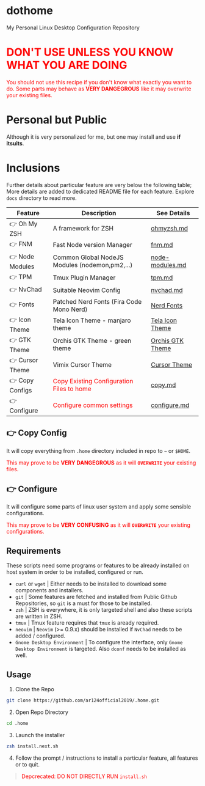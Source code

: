 # dothome
My Personal Linux Desktop Configuration Repository

# <span style="color: red">DON'T USE UNLESS YOU KNOW WHAT YOU ARE DOING</span>
<span style="color: red">You should not use this recipe if you don't know what exactly you want to do. Some parts may behave as **VERY DANGEGROUS** like it may overwrite your existing files.</span>

# Personal but Public
Although it is very personalized for me, but one may install and use **if itsuits**.

# Inclusions
Further details about particular feature are very below the following table; More details are added to dedicated README file for each feature. Explore `docs` directory to read more. 

| Feature | Description | See Details
| ------- | ----------- | -----------
| 👉 Oh My ZSH | A framework for ZSH | [ohmyzsh.md](./docs/fnm.md)
| 👉 FNM | Fast Node version Manager | [fnm.md](./docs//fnm.md)
| 👉 Node Modules | Common Global NodeJS Modules (nodemon,pm2,...) | [node-modules.md](./docs/node-modules.md)
| 👉 TPM | Tmux Plugin Manager | [tpm.md](./docs/tpm.md)
| 👉 NvChad | Suitable Neovim Config | [nvchad.md](./docs/nvchad.md)
| 👉 Fonts | Patched Nerd Fonts (Fira Code Mono Nerd) | [Nerd Fonts](https://github.com/ryanoasis/nerd-fonts)
| 👉 Icon Theme | Tela Icon Theme - manjaro theme | [Tela Icon Theme](https://github.com/vinceliuice/Tela-icon-theme)
| 👉 GTK Theme | Orchis GTK Theme - green theme | [Orchis GTK Theme](https://github.com/vinceliuice/Orchis-theme/)
| 👉 Cursor Theme | Vimix Cursor Theme | [Cursor Theme](https://github.com/vinceliuice/Vimix-cursors)
| 👉 Copy Configs | <span style="color: red">Copy Existing Configuration Files to home</span> | [copy.md](./docs/copy.md)
| 👉 Configure | <span style="color: red">Configure common settings</span> | [configure.md](./docs/configure.md)

## 👉 Copy Config
It will copy everything from `.home` directory included in repo to `~` or `$HOME`.

<span style="color: red">This may prove to be **VERY DANGEGROUS** as it will **`OVERWRITE`** your existing files.</span>

## 👉 Configure 
It will configure some parts of linux user system and apply some sensible configurations.

<span style="color: red">This may prove to be **VERY CONFUSING** as it will **`OVERWRITE`** your existing configurations.

## Requirements
These scripts need some programs or features to be already installed on host system in order to be installed, configured or run.

- `curl` or `wget` | Either needs to be installed to download some components and installers.
- `git` | Some features are fetched and installed from Public Github Repositories, so `git` is a must for those to be installed.
- `zsh` | ZSH is everywhere, it is only targeted shell and also these scripts are written in ZSH.
- `tmux` | Tmux feature requires that `tmux` is aready required.
- `neovim` | `Neovim` (>= 0.9.x) should be installed if `NvChad` needs to be added / configured.
- `Gnome Desktop Environment` | To configure the interface, only `Gnome Desktop Environment` is targeted. Also `dconf` needs to be installed as well.

## Usage
1. Clone the Repo
```zsh
git clone https://github.com/ar124official2019/.home.git
```

2. Open Repo Directory
```zsh
cd .home
```

3. Launch the installer
```zsh
zsh install.next.sh
```

4. Follow the prompt / instructions to install a particular feature, all features or to quit.

> <span style="color:red">Depcrecated: DO NOT DIRECTLY RUN `install.sh`</span>